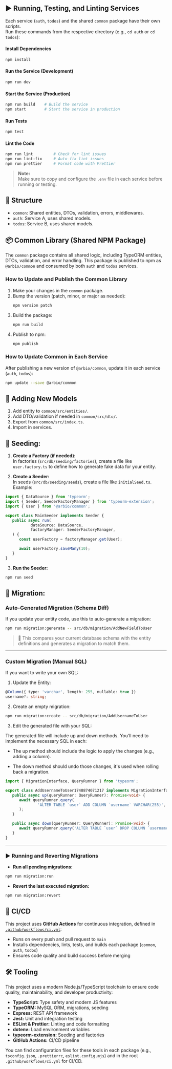 ## ▶️ Running, Testing, and Linting Services

Each service (`auth`, `todos`) and the shared `common` package have their own scripts.  
Run these commands from the respective directory (e.g., `cd auth` or `cd todos`):

#### Install Dependencies

```sh
npm install
```

#### Run the Service (Development)

```sh
npm run dev
```

#### Start the Service (Production)

```sh
npm run build    # Build the service
npm start        # Start the service in production
```

#### Run Tests

```sh
npm test
```

#### Lint the Code

```sh
npm run lint         # Check for lint issues
npm run lint:fix     # Auto-fix lint issues
npm run prettier     # Format code with Prettier
```

> **Note:**  
> Make sure to copy and configure the `.env` file in each service before running or testing.


## 🧱 Structure
- `common`: Shared entities, DTOs, validation, errors, middlewares.
- `auth`: Service A, uses shared models.
- `todos`: Service B, uses shared models.

## 📦 Common Library (Shared NPM Package)

The `common` package contains all shared logic, including TypeORM entities, DTOs, validation, and error handling. This package is published to npm as `@arbio/common` and consumed by both `auth` and `todos` services.

### How to Update and Publish the Common Library

1. Make your changes in the `common` package.
2. Bump the version (patch, minor, or major as needed):
   ```sh
   npm version patch
   ```
3. Build the package:
   ```sh
   npm run build
   ```
4. Publish to npm:
   ```sh
   npm publish
   ```

### How to Update Common in Each Service

After publishing a new version of `@arbio/common`, update it in each service (`auth`, `todos`):

```sh
npm update --save @arbio/common
```

## 🧬 Adding New Models
1. Add entity to `common/src/entities/`.
2. Add DTO/validation if needed in `common/src/dto/`.
3. Export from `common/src/index.ts`.
4. Import in services.

## 🌱 Seeding:

1. **Create a Factory (if needed):**  
   In factories (`src/db/seeding/factories`), create a file like `user.factory.ts` to define how to generate fake data for your entity.

2. **Create a Seeder:**  
   In seeds (`src/db/seeding/seeds`), create a file like `initialSeed.ts`.  
   Example:

```typescript
import { DataSource } from 'typeorm';
import { Seeder, SeederFactoryManager } from 'typeorm-extension';
import { User } from '@arbio/common';

export class MainSeeder implements Seeder {
   public async run(
           dataSource: DataSource,
           factoryManager: SeederFactoryManager,
   ) {
      const userFactory = factoryManager.get(User);

      await userFactory.saveMany(10);
   }
}
```

3. **Run the Seeder:**
```sh
npm run seed
```

## 🔧️ Migration:

### **Auto-Generated Migration (Schema Diff)**

If you update your entity code, use this to auto-generate a migration:

```bash
npm run migration:generate -- src/db/migration/AddNewFieldToUser
```

> 🔄 This compares your current database schema with the entity definitions and generates a migration to match them.

---

### **Custom Migration (Manual SQL)**

If you want to write your own SQL:

1.  Update the Entity:

```ts
@Column({ type: 'varchar', length: 255, nullable: true })
username?: string;
```

2.  Create an empty migration:

```bash
npm run migration:create -- src/db/migration/AddUsernameToUser
```

3.  Edit the generated file with your SQL:

The generated file will include up and down methods. You’ll need to implement the necessary SQL in each:

- The up method should include the logic to apply the changes (e.g., adding a column).

- The down method should undo those changes, it's used when rolling back a migration.


```ts
import { MigrationInterface, QueryRunner } from 'typeorm';

export class AddUsernameToUser1748874071217 implements MigrationInterface {
   public async up(queryRunner: QueryRunner): Promise<void> {
      await queryRunner.query(
              'ALTER TABLE `user` ADD COLUMN `username` VARCHAR(255)',
      );
   }

   public async down(queryRunner: QueryRunner): Promise<void> {
      await queryRunner.query('ALTER TABLE `user` DROP COLUMN `username`');
   }
}
```

---

### ▶️ **Running and Reverting Migrations**

-   **Run all pending migrations:**


```bash
npm run migration:run
```

-   **Revert the last executed migration:**


```bash
npm run migration:revert
```

## 🚀 CI/CD 

This project uses **GitHub Actions** for continuous integration, defined in [`.github/workflows/ci.yml`](.github/workflows/ci.yml):

- Runs on every push and pull request to `main`
- Installs dependencies, lints, tests, and builds each package (`common`, `auth`, `todos`)
- Ensures code quality and build success before merging

## 🛠 Tooling️

This project uses a modern Node.js/TypeScript toolchain to ensure code quality, maintainability, and developer productivity:

- **TypeScript:** Type safety and modern JS features
- **TypeORM:** MySQL ORM, migrations, seeding
- **Express:** REST API framework
- **Jest:** Unit and integration testing
- **ESLint & Prettier:** Linting and code formatting
- **dotenv:** Load environment variables
- **typeorm-extension:** Seeding and factories
- **GitHub Actions:** CI/CD pipeline

You can find configuration files for these tools in each package (e.g., `tsconfig.json`, `.prettierrc`, `eslint.config.mjs`) and in the root `.github/workflows/ci.yml` for CI/CD.
